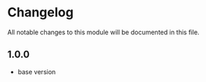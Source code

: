 
# Changelog
All notable changes to this module will be documented in this file.


## 1.0.0

- base version